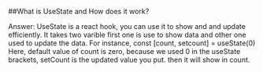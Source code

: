 ##What is UseState and How does it work?

Answer: UseState is a react hook, you can use it to show and and update efficiently.
It takes two varible first one is use to show data and other one used to update the data.
For instance, 
const [count, setcount] = useState(0)
Here, default value of count is zero, because we used 0 in the useState brackets, setCount is the updated value you put. then it will show in count.

